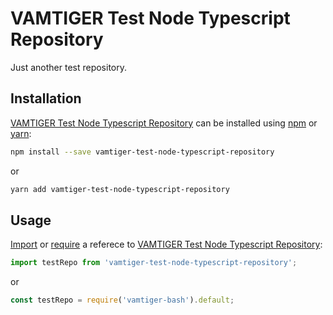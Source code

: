 # VAMTIGER Test Node Typescript Repository
Just another test repository.

## Installation
[VAMTIGER Test Node Typescript Repository](https://github.com/vamtiger-project/test-node-typescript-repository/tree/master) can be installed using [npm](https://www.npmjs.com/) or [yarn](https://yarnpkg.com/lang/en/):
```bash
npm install --save vamtiger-test-node-typescript-repository
```
or
```bash
yarn add vamtiger-test-node-typescript-repository
```

## Usage
[Import](https://developer.mozilla.org/en-US/docs/Web/JavaScript/Reference/Statements/import) or [require](https://nodejs.org/api/modules.html#modules_require) a referece to [VAMTIGER Test Node Typescript Repository](https://github.com/vamtiger-project/test-node-typescript-repository/tree/master):
```javascript
import testRepo from 'vamtiger-test-node-typescript-repository';
```
or
```javascript
const testRepo = require('vamtiger-bash').default;
```
